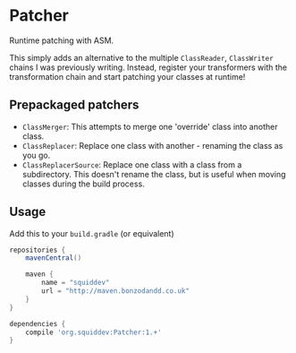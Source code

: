 # Patcher
Runtime patching with ASM.

This simply adds an alternative to the multiple `ClassReader`, `ClassWriter` chains I was
previously writing. Instead, register your transformers with the transformation chain and
start patching your classes at runtime!

## Prepackaged patchers
 - `ClassMerger`: This attempts to merge one 'override' class into another class.
 - `ClassReplacer`: Replace one class with another - renaming the class as you go.
 - `ClassReplacerSource`: Replace one class with a class from a subdirectory. This doesn't rename the class, but
   is useful when moving classes during the build process. 

## Usage
Add this to your `build.gradle` (or equivalent)
```groovy
repositories {
	mavenCentral()

	maven {
		name = "squiddev"
		url = "http://maven.bonzodandd.co.uk"
	}
}

dependencies {
	compile 'org.squiddev:Patcher:1.+'
}
```
